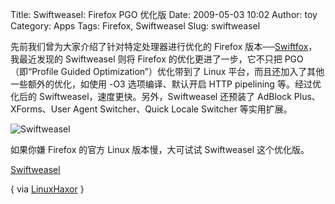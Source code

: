 Title: Swiftweasel: Firefox PGO 优化版
Date: 2009-05-03 10:02
Author: toy
Category: Apps
Tags: Firefox, Swiftweasel
Slug: swiftweasel

先前我们曾为大家介绍了针对特定处理器进行优化的 Firefox
版本──[Swiftfox](http://linuxtoy.org/archives/swiftfox.html)，我最近发现的
Swiftweasel 则将 Firefox 的优化更进了一步，它不只把 PGO（即“Profile
Guided Optimization”）优化带到了 Linux
平台，而且还加入了其他一些额外的优化，如使用 -O3 选项编译、默认开启 HTTP
pipelining 等。经过优化后的 Swiftweasel，速度更快。另外，Swiftweasel
还预装了 AdBlock Plus、XForms、User Agent Switcher、Quick Locale
Switcher 等实用扩展。

![Swiftweasel](http://i.linuxtoy.org/images/2009/05/swiftweasel.png)

如果你嫌 Firefox 的官方 Linux 版本慢，大可试试 Swiftweasel 这个优化版。

[Swiftweasel](http://swiftweasel.tuxfamily.org)

{ via
[LinuxHaxor](http://www.linuxhaxor.net/2009/04/28/swiftweasel-fastest-optimized-firefox-builds/)
}
